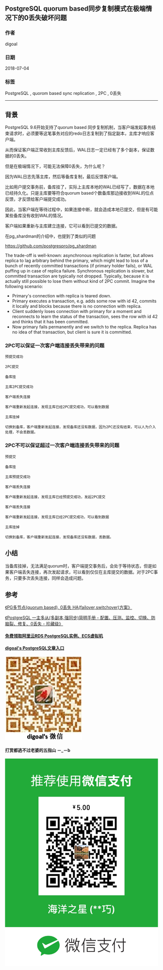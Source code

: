 ## PostgreSQL quorum based同步复制模式在极端情况下的0丢失破坏问题    
                                                                   
### 作者                                                                   
digoal                                                                   
                                                                   
### 日期                                                                   
2018-07-04                                                                 
                                                                   
### 标签                                                                   
PostgreSQL , quorom based sync replication , 2PC , 0丢失       
                                                                   
----                                                                   
                                                                   
## 背景    
PostgreSQL 9.6开始支持了quorum based 同步复制机制，当客户端发起事务结束请求时，必须要等这笔事务对应的redo日志复制到了指定副本，主库才响应客户端。    
    
从而保证客户端正常收到主库反馈后，WAL日志一定已经有了多个副本，保证数据的0丢失。    
    
但是在极端情况下，可能无法保障0丢失，为什么呢？    
    
因为WAL日志先落主库，然后等备库复制，最后反馈客户端。    
    
比如用户提交事务前，备库挂了，实际上主库本地的WAL已经写了，数据在本地已经持久化。只是主库要等符合quorum based个数备库那边接收到WAL的位点反馈，才反馈给客户端提交成功。    
    
因此，当客户端在等待过程中，如果连接中断，就会造成本地已提交，但是有可能某些备库没有收到WAL的情况。    
    
客户端如果重新与主库建立连接，它可以看到已提交的数据。    
    
在pg_shardman的介绍中，也提到了类似的问题    
    
https://github.com/postgrespro/pg_shardman    
    
    
The trade-off is well-known: asynchronous replication is faster, but allows replica to lag arbitrary behind the primary, which might lead to loss of a bunch of recently committed transactions (if primary holder fails), or WAL puffing up in case of replica failure. Synchronous replication is slower, but committed transaction are typically not dropped. Typically, because it is actually still possible to lose them without kind of 2PC commit. Imagine the following scenario:    
    
- Primary's connection with replica is teared down.    
- Primary executes a transaction, e.g. adds some row with id 42, commits it locally and blocks because there is no connection with replica.    
- Client suddenly loses connection with primary for a moment and reconnects to learn the status of the transaction, sees the row with id 42 and thinks that it has been committed.    
- Now primary fails permanently and we switch to the replica. Replica has no idea of that transaction, but client is sure it is committed.    
    
### 2PC可以保证一次客户端连接丢失带来的问题    
    
```    
预提交成功    
    
2PC提交    
    
备库挂    
    
主库2PC提交成功    
    
客户端丢失连接    
    
客户端重新发起连接，发现主库已经2PC提交成功，可以看到数据    
    
主库挂掉    
    
切换到备库，客户端重新发起连接，发现备库还没有数据，因为2PC还没有结束，可以人为介入处理，不会丢数据。    
```    
    
### 2PC不可以保证超过一次客户端连接丢失带来的问题    
    
```    
预提交    
    
备库挂    
    
主库预提交成功    
    
客户端丢失连接    
    
客户端重新发起连接，发现主库已经预提交成功，发起2PC提交    
    
客户端丢失连接    
    
客户端重新发起连接，发现主库已经2PC提交成功，可以看到数据    
    
主库挂掉    
    
切换到备库，客户端重新发起连接，发现备库还没有数据，丢数据。    
```    
    
## 小结    
当备库挂掉，无法满足quorum时，客户端提交事务后，会处于等待状态，但是如果客户端丢失连接，再次发起请求，可以看到仅仅在主库提交的数据。对于2PC事务，只要多次丢失连接，同样会造成问题。    
    
## 参考  
[《PG多节点(quorum based), 0丢失 HA(failover,switchover)方案》](../201706/20170612_02.md)    
    
[《PostgreSQL 一主多从(多副本,强同步)简明手册 - 配置、压测、监控、切换、防脑裂、修复、0丢失 - 珍藏级》](../201803/20180326_01.md)    
    
  
  
  
  
  
  
  
  
  
  
  
  
  
#### [免费领取阿里云RDS PostgreSQL实例、ECS虚拟机](https://free.aliyun.com/ "57258f76c37864c6e6d23383d05714ea")
  
  
#### [digoal's PostgreSQL文章入口](https://github.com/digoal/blog/blob/master/README.md "22709685feb7cab07d30f30387f0a9ae")
  
  
![digoal's weixin](../pic/digoal_weixin.jpg "f7ad92eeba24523fd47a6e1a0e691b59")
  
  
  
  
  
  
#### 打赏都逃不过老婆的五指山 －_－b  
![wife's weixin ds](../pic/wife_weixin_ds.jpg "acd5cce1a143ef1d6931b1956457bc9f")
  
